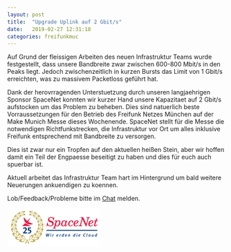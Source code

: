 ```yaml
---
layout: post
title:  "Upgrade Uplink auf 2 Gbit/s"
date:   2019-02-27 12:31:18
categories: freifunkmuc
---
```

Auf Grund der fleissigen Arbeiten des neuen Infrastruktur Teams wurde festgestellt, dass unsere Bandbreite zwar zwischen 600-800 Mbit/s in den Peaks liegt. Jedoch zwischenzeitlich in kurzen Bursts das Limit von 1 Gbit/s erreichten, was zu massivem Packetloss geführt hat.

Dank der herovrragenden Unterstuetzung durch unseren langjaehrigen Sponsor SpaceNet konnten wir kurzer Hand unsere Kapazitaet auf 2 Gbit/s aufstocken um das Problem zu beheben. 
Dies sind natuerlich beste Vorraussetzungen für den Betrieb des Freifunk Netzes München auf der Make Munich Messe dieses Wochenende. SpaceNet stellt für die Messe die notwendigen Richtfunkstrecken, die Infrastruktur vor Ort um alles inklusive Freifunk entsprechend mit Bandbreite zu versorgen.

Dies ist zwar nur ein Tropfen auf den aktuellen heißen Stein, aber wir hoffen damit ein Teil der Engpaesse beseitigt zu haben und dies für euch auch spuerbar ist.

Aktuell arbeitet das Infrastruktur Team hart im Hintergrund um bald weitere Neuerungen ankuendigen zu koennen.

Lob/Feedback/Probleme bitte im [Chat](https://chat.ffmuc.net/freifunk/channels/noc) melden.

![Logo Spacenet](/assets/logo_spacenet.png)
